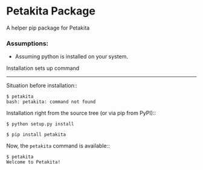 # Petakita Package
A helper pip package for Petakita

### Assumptions:
+ Assuming python is installed on your system.

Installation sets up command
**************************************

Situation before installation::

    $ petakita
    bash: petakita: command not found

Installation right from the source tree (or via pip from PyPI)::

    $ python setup.py install

    $ pip install petakita

Now, the ``petakita`` command is available::

    $ petakita
    Welcome to Petakita!